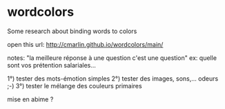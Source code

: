 # wordcolors
Some research about binding words to colors

open this url:
http://cmarlin.github.io/wordcolors/main/

notes:
"la meilleure réponse à une question c'est une question" ex: quelle sont vos prétention salariales...

1°) tester des mots-émotion simples
2°) tester des images, sons,... odeurs ;-)
3°) tester le mélange des couleurs primaires

mise en abime ?

